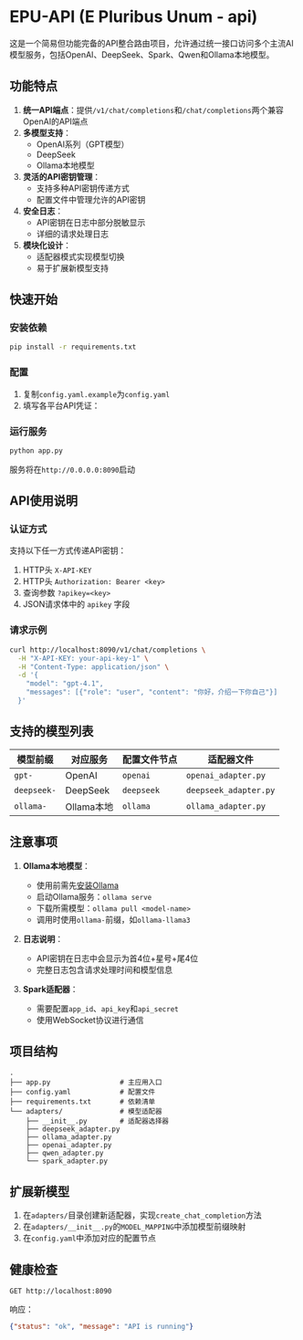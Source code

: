 # EPU-API (E Pluribus Unum - api)

这是一个简易但功能完备的API整合路由项目，允许通过统一接口访问多个主流AI模型服务，包括OpenAI、DeepSeek、Spark、Qwen和Ollama本地模型。

## 功能特点

1. **统一API端点**：提供`/v1/chat/completions`和`/chat/completions`两个兼容OpenAI的API端点
2. **多模型支持**：
   - OpenAI系列（GPT模型）
   - DeepSeek
   - Ollama本地模型
3. **灵活的API密钥管理**：
   - 支持多种API密钥传递方式
   - 配置文件中管理允许的API密钥
4. **安全日志**：
   - API密钥在日志中部分脱敏显示
   - 详细的请求处理日志
5. **模块化设计**：
   - 适配器模式实现模型切换
   - 易于扩展新模型支持

## 快速开始

### 安装依赖
```bash
pip install -r requirements.txt
```

### 配置
1. 复制`config.yaml.example`为`config.yaml`
2. 填写各平台API凭证：
### 运行服务
```bash
python app.py
```

服务将在`http://0.0.0.0:8090`启动

## API使用说明

### 认证方式
支持以下任一方式传递API密钥：
1. HTTP头 `X-API-KEY`
2. HTTP头 `Authorization: Bearer <key>`
3. 查询参数 `?apikey=<key>`
4. JSON请求体中的 `apikey` 字段

### 请求示例
```bash
curl http://localhost:8090/v1/chat/completions \
  -H "X-API-KEY: your-api-key-1" \
  -H "Content-Type: application/json" \
  -d '{
    "model": "gpt-4.1",
    "messages": [{"role": "user", "content": "你好，介绍一下你自己"}]
  }'
```


## 支持的模型列表

| 模型前缀 | 对应服务 | 配置文件节点 | 适配器文件 |
|----------|----------|--------------|------------|
| `gpt-`   | OpenAI   | `openai`     | `openai_adapter.py` |
| `deepseek-` | DeepSeek | `deepseek`   | `deepseek_adapter.py` |
| `ollama-` | Ollama本地 | `ollama`    | `ollama_adapter.py` |

## 注意事项

1. **Ollama本地模型**：
   - 使用前需先[安装Ollama](https://ollama.com/)
   - 启动Ollama服务：`ollama serve`
   - 下载所需模型：`ollama pull <model-name>`
   - 调用时使用`ollama-`前缀，如`ollama-llama3`

3. **日志说明**：
   - API密钥在日志中会显示为首4位+星号+尾4位
   - 完整日志包含请求处理时间和模型信息

4. **Spark适配器**：
   - 需要配置`app_id`、`api_key`和`api_secret`
   - 使用WebSocket协议进行通信

## 项目结构

```
.
├── app.py                 # 主应用入口
├── config.yaml            # 配置文件
├── requirements.txt       # 依赖清单
└── adapters/              # 模型适配器
    ├── __init__.py        # 适配器选择器
    ├── deepseek_adapter.py
    ├── ollama_adapter.py
    ├── openai_adapter.py
    ├── qwen_adapter.py
    └── spark_adapter.py
```

## 扩展新模型

1. 在`adapters/`目录创建新适配器，实现`create_chat_completion`方法
2. 在`adapters/__init__.py`的`MODEL_MAPPING`中添加模型前缀映射
3. 在`config.yaml`中添加对应的配置节点

## 健康检查
```
GET http://localhost:8090
```

响应：
```json
{"status": "ok", "message": "API is running"}
```